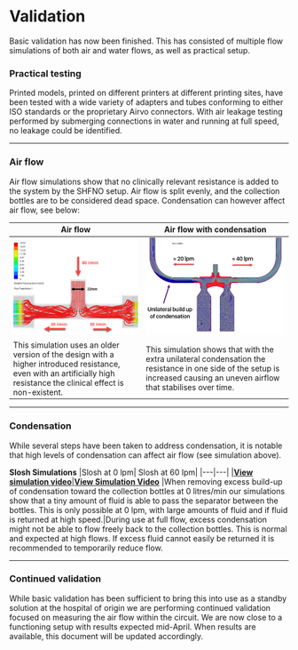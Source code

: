 # Validation

Basic validation has now been finished. This has consisted of multiple flow simulations of both air and water flows, as well as practical setup.

### Practical testing

Printed models, printed on different printers at different printing sites, have been tested with a wide variety of adapters and tubes conforming to either ISO standards or the proprietary Airvo connectors. With air leakage testing performed by submerging connections in water and running at full speed, no leakage could be identified.

---

### Air flow

Air flow simulations show that no clinically relevant resistance is added to the system by the SHFNO setup. Air flow is split evenly, and the collection bottles are to be considered dead space.
Condensation can however affect air flow, see below:

| Air flow                                                                                                                                                                | Air flow with condensation                                                                                                                                                  |
| ----------------------------------------------------------------------------------------------------------------------------------------------------------------------- | --------------------------------------------------------------------------------------------------------------------------------------------------------------------------- |
| ![Air flow](../../Validation/Air%20Flow/Air%20Flow%20%28OLD%20design%29.png 'Air flow simulation')                                                                      | ![Air flow + condensation simulation](../../Validation/Air%20Flow/Air%20Flow%20Condensation.png 'Air flow + condensation simulation')                                       |
| This simulation uses an older version of the design with a higher introduced resistance, even with an artificially high resistance the clinical effect is non-existent. | This simulation shows that with the extra unilateral condensation the resistance in one side of the setup is increased causing an uneven airflow that stabilises over time. |

---

### Condensation

While several steps have been taken to address condensation, it is notable that high levels of condensation can affect air flow (see simulation above).

**Slosh Simulations**
|Slosh at 0 lpm| Slosh at 60 lpm|
|---|---|
|[**View simulation video**](https://github.com/hessius/HFNOsplitter/blob/master/Validation/Slosh/1x%20slosh%200lps-1.mp4?raw=true)|[**View Simulation Video**](https://github.com/hessius/HFNOsplitter/blob/master/Validation/Slosh/2x%20slosh%2060lps-1.mp4?raw=true)
|When removing excess build-up of condensation toward the collection bottles at 0 litres/min our simulations show that a tiny amount of fluid is able to pass the separator between the bottles. This is only possible at 0 lpm, with large amounts of fluid and if fluid is returned at high speed.|During use at full flow, excess condensation might not be able to flow freely back to the collection bottles. This is normal and expected at high flows. If excess fluid cannot easily be returned it is recommended to temporarily reduce flow.

---

### Continued validation

While basic validation has been sufficient to bring this into use as a standby solution at the hospital of origin we are performing continued validation focused on measuring the air flow within the circuit. We are now close to a functioning setup with results expected mid-April. When results are available, this document will be updated accordingly.
